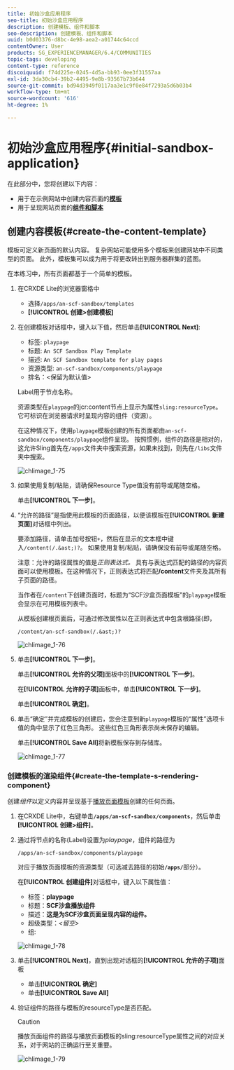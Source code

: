 ```yaml
---
title: 初始沙盒应用程序
seo-title: 初始沙盒应用程序
description: 创建模板、组件和脚本
seo-description: 创建模板、组件和脚本
uuid: b0d03376-d8bc-4e98-aea2-a01744c64ccd
contentOwner: User
products: SG_EXPERIENCEMANAGER/6.4/COMMUNITIES
topic-tags: developing
content-type: reference
discoiquuid: f74d225e-0245-4d5a-bb93-0ee3f31557aa
exl-id: 3da30cb4-39b2-4495-9e8b-93567b73b644
source-git-commit: bd94d3949f0117aa3e1c9f0e84f7293a5d6b03b4
workflow-type: tm+mt
source-wordcount: '616'
ht-degree: 1%

---
```


# 初始沙盒应用程序{#initial-sandbox-application}

在此部分中，您将创建以下内容：

* 用于在示例网站中创建内容页面的&#x200B;**[模板](#createthepagetemplate)**
* 用于呈现网站页面的&#x200B;**[组件和脚本](#create-the-template-s-rendering-component)**

## 创建内容模板{#create-the-content-template}

模板可定义新页面的默认内容。 复杂网站可能使用多个模板来创建网站中不同类型的页面。 此外，模板集可以成为用于将更改转出到服务器群集的蓝图。

在本练习中，所有页面都基于一个简单的模板。

1. 在CRXDE Lite的浏览器窗格中

   * 选择`/apps/an-scf-sandbox/templates`
   * **[!UICONTROL 创建>创建模板]**

1. 在创建模板对话框中，键入以下值，然后单击&#x200B;**[!UICONTROL Next]**:

   * 标签: `playpage`
   * 标题: `An SCF Sandbox Play Template`
   * 描述: `An SCF Sandbox template for play pages`
   * 资源类型: `an-scf-sandbox/components/playpage`
   * 排名：&lt;保留为默认值>

   Label用于节点名称。

   资源类型在`playpage`的jcr:content节点上显示为属性`sling:resourceType`。 它可标识在浏览器请求时呈现内容的组件（资源）。

   在这种情况下，使用`playpage`模板创建的所有页面都由`an-scf-sandbox/components/playpage`组件呈现。 按照惯例，组件的路径是相对的，这允许Sling首先在`/apps`文件夹中搜索资源，如果未找到，则先在`/libs`文件夹中搜索。

   ![chlimage_1-75](assets/chlimage_1-75.png)

1. 如果使用复制/粘贴，请确保Resource Type值没有前导或尾随空格。

   单击&#x200B;**[!UICONTROL 下一步]**。

1. “允许的路径”是指使用此模板的页面路径，以便该模板在&#x200B;**[!UICONTROL 新建页面]**&#x200B;对话框中列出。

   要添加路径，请单击加号按钮`+`，然后在显示的文本框中键入`/content(/.&ast;)?`。 如果使用复制/粘贴，请确保没有前导或尾随空格。

   注意：允许的路径属性的值是&#x200B;*正则表达式。* 具有与表达式匹配的路径的内容页面可以使用模板。在这种情况下，正则表达式将匹配&#x200B;**/content**&#x200B;文件夹及其所有子页面的路径。

   当作者在`/content`下创建页面时，标题为“SCF沙盒页面模板”的`playpage`模板会显示在可用模板列表中。

   从模板创建根页面后，可通过修改属性以在正则表达式中包含根路径(即，

   `/content/an-scf-sandbox(/.&ast;)?`

   ![chlimage_1-76](assets/chlimage_1-76.png)

1. 单击&#x200B;**[!UICONTROL 下一步]**。

   单击&#x200B;**[!UICONTROL 允许的父项]**&#x200B;面板中的&#x200B;**[!UICONTROL 下一步]**。

   在&#x200B;**[!UICONTROL 允许的子项]**&#x200B;面板中，单击&#x200B;**[!UICONTROL 下一步]**。

   单击&#x200B;**[!UICONTROL 确定]**。

1. 单击“确定”并完成模板的创建后，您会注意到新`playpage`模板的“属性”选项卡值的角中显示了红色三角形。 这些红色三角形表示尚未保存的编辑。

   单击&#x200B;**[!UICONTROL Save All]**&#x200B;将新模板保存到存储库。

   ![chlimage_1-77](assets/chlimage_1-77.png)

### 创建模板的渲染组件{#create-the-template-s-rendering-component}

创建&#x200B;*组件*&#x200B;以定义内容并呈现基于[播放页面模板](#createthepagetemplate)创建的任何页面。

1. 在CRXDE Lite中，右键单击&#x200B;**`/apps/an-scf-sandbox/components`**，然后单击&#x200B;**[!UICONTROL 创建>组件]**。
1. 通过将节点的名称(Label)设置为&#x200B;*playpage*，组件的路径为

   `/apps/an-scf-sandbox/components/playpage`

   对应于播放页面模板的资源类型（可选减去路径的初始&#x200B;**`/apps/`**&#x200B;部分）。

   在&#x200B;**[!UICONTROL 创建组件]**&#x200B;对话框中，键入以下属性值：

   * 标签：**playpage**
   * 标题：**SCF沙盒播放组件**
   * 描述：**这是为SCF沙盒页面呈现内容的组件。**
   * 超级类型：*&lt;留空>*
   * 组:

   ![chlimage_1-78](assets/chlimage_1-78.png)

1. 单击&#x200B;**[!UICONTROL Next]**，直到出现对话框的&#x200B;**[!UICONTROL 允许的子项]**&#x200B;面板

   * 单击&#x200B;**[!UICONTROL 确定]**
   * 单击&#x200B;**[!UICONTROL Save All]**

1. 验证组件的路径与模板的resourceType是否匹配。

   >[!CAUTION]
   >
   >播放页面组件的路径与播放页面模板的sling:resourceType属性之间的对应关系，对于网站的正确运行至关重要。

   ![chlimage_1-79](assets/chlimage_1-79.png)
